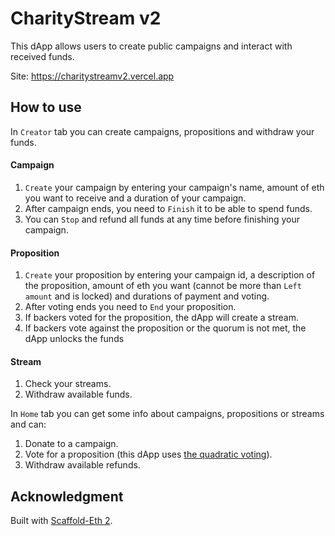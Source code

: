 # CharityStream v2

This dApp allows users to create public campaigns and interact with received funds.

Site: https://charitystreamv2.vercel.app

## How to use 

In `Creator` tab you can create campaigns, propositions and withdraw your funds.

#### Campaign

 1. `Create` your campaign by entering your campaign's name, amount of eth you want to receive and a duration of your campaign.
 2. After campaign ends, you need to `Finish` it to be able to spend funds.
 3. You can `Stop` and refund all funds at any time before finishing your campaign.

#### Proposition
 
  1. `Create` your proposition by entering your campaign id, a description of the proposition, amount of eth you want (cannot be more than `Left amount` and is locked)
  and durations of payment and voting.
  2. After voting ends you need to `End` your proposition.
  3. If backers voted for the proposition, the dApp will create a stream.
  4. If backers vote against the proposition or the quorum is not met, the dApp unlocks the funds

#### Stream

  1. Check your streams.
  2. Withdraw available funds.

In `Home` tab you can get some info about campaigns, propositions or streams and can:

  1. Donate to a campaign.
  2. Vote for a proposition (this dApp uses [the quadratic voting](https://en.wikipedia.org/wiki/Quadratic_voting)).
  3. Withdraw available refunds.

## Acknowledgment 

Built with [Scaffold-Eth 2](https://github.com/scaffold-eth/scaffold-eth-2).




